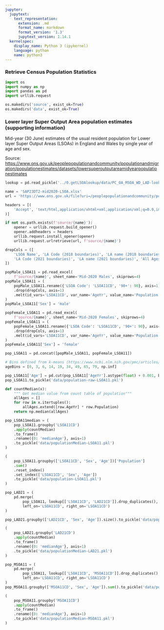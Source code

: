```yaml
---
jupyter:
  jupytext:
    text_representation:
      extension: .md
      format_name: markdown
      format_version: '1.3'
      jupytext_version: 1.14.1
  kernelspec:
    display_name: Python 3 (ipykernel)
    language: python
    name: python3
---
```


### Retrieve Census Population Statistics

```python
import os
import numpy as np
import pandas as pd
import urllib.request
```

```python
os.makedirs('source', exist_ok=True)
os.makedirs('data', exist_ok=True)
```

### Lower layer Super Output Area population estimates (supporting information) 

Mid-year (30 June) estimates of the usual resident population for Lower layer Super Output Areas (LSOAs) in England and Wales by single year of age and sex. 

Source: https://www.ons.gov.uk/peoplepopulationandcommunity/populationandmigration/populationestimates/datasets/lowersuperoutputareamidyearpopulationestimates

```python
lookup = pd.read_pickle('../0.getLSOAlookup/data/PC_OA_MSOA_WD_LAD-lookup.pkl')
```

```python
name = 'SAP23DT2-mid2020-LSOA.xlsx'
url = 'https://www.ons.gov.uk/file?uri=/peoplepopulationandcommunity/populationandmigration/populationestimates/datasets/lowersuperoutputareamidyearpopulationestimates/mid2020sape23dt2/sape23dt2mid2020lsoasyoaestimatesunformatted.xlsx'

headers = [(
    'Accept', 'text/html,application/xhtml+xml,application/xml;q=0.9,image/avif,image/webp,*/*;q=0.8'
)]

if not os.path.exists(f'source/{name}'):
    opener = urllib.request.build_opener()
    opener.addheaders = headers
    urllib.request.install_opener(opener)
    urllib.request.urlretrieve(url, f'source/{name}')
```

```python
dropCols = ([
    'LSOA Name', 'LA Code (2018 boundaries)', 'LA name (2018 boundaries)',
    'LA Code (2021 boundaries)', 'LA name (2021 boundaries)', 'All Ages'
])
```

```python
popMale_LSOA11 = pd.read_excel(
    f'source/{name}', sheet_name='Mid-2020 Males', skiprows=4)
popMale_LSOA11 = (
    popMale_LSOA11.rename({'LSOA Code': 'LSOA11CD', '90+': 90}, axis=1)
    .drop(dropCols, axis=1)
    .melt(id_vars='LSOA11CD', var_name='AgeYr', value_name='Population')
)
popMale_LSOA11['Sex'] = 'male'
```

```python
popFemale_LSOA11 = pd.read_excel(
    f'source/{name}', sheet_name='Mid-2020 Females', skiprows=4)
popFemale_LSOA11 = (
    popFemale_LSOA11.rename({'LSOA Code': 'LSOA11CD', '90+': 90}, axis=1)
    .drop(dropCols, axis=1)
    .melt(id_vars='LSOA11CD', var_name='AgeYr', value_name='Population')
)
popFemale_LSOA11['Sex'] = 'female'
```

```python
pop_LSOA11 = pd.concat([popMale_LSOA11, popFemale_LSOA11])
```

```python
# Bins defined from k-means (https://www.ncbi.nlm.nih.gov/pmc/articles/PMC3825015/)
ageBins = [0, 3, 6, 14, 19, 34, 49, 65, 79, np.inf]

pop_LSOA11['Age'] = pd.cut(pop_LSOA11['AgeYr'].astype(float) + 0.001, bins=ageBins)
pop_LSOA11.to_pickle('data/population-raw-LSOA11.pkl')
```

```python
def countMedian(x):
    """ Get median value from count table of population"""
    allAges = []
    for row in x.itertuples():
        allAges.extend([row.AgeYr] * row.Population)
    return np.median(allAges)
```

```python
pop_LSOA11median = (
    pop_LSOA11.groupby('LSOA11CD')
    .apply(countMedian)
    .to_frame()
    .rename({0: 'medianAge'}, axis=1)
    .to_pickle('data/populationMedian-LSOA11.pkl')
)
```

```python
(
    pop_LSOA11.groupby(['LSOA11CD', 'Sex', 'Age'])['Population']
    .sum()
    .reset_index()
    .set_index(['LSOA11CD', 'Sex', 'Age'])
    .to_pickle('data/population-LSOA11.pkl')
)
```

```python
pop_LAD21 = (
    pd.merge(
        pop_LSOA11, lookup[['LSOA11CD', 'LAD21CD']].drop_duplicates(), 
        left_on='LSOA11CD', right_on='LSOA11CD')
)

pop_LAD21.groupby(['LAD21CD', 'Sex', 'Age']).size().to_pickle('data/population-LAD21.pkl')
```

```python
(
    pop_LAD21.groupby('LAD21CD')
    .apply(countMedian)
    .to_frame()
    .rename({0: 'medianAge'}, axis=1)
    .to_pickle('data/populationMedian-LAD21.pkl')
)
```

```python
pop_MSOA11 = (
    pd.merge(
        pop_LSOA11, lookup[['LSOA11CD', 'MSOA11CD']].drop_duplicates(), 
        left_on='LSOA11CD', right_on='LSOA11CD')
)
pop_MSOA11.groupby(['MSOA11CD', 'Sex', 'Age']).sum().to_pickle('data/population-MSOA11.pkl')
```

```python
(
    pop_MSOA11.groupby('MSOA11CD')
    .apply(countMedian)
    .to_frame()
    .rename({0: 'medianAge'}, axis=1)
    .to_pickle('data/populationMedian-MSOA11.pkl')
)
```
